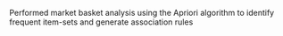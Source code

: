  Performed market basket analysis using the Apriori algorithm to identify frequent item-sets and generate association rules
